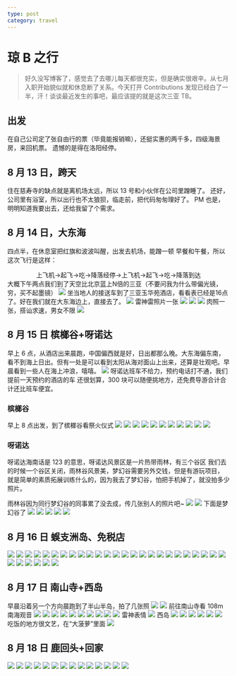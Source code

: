 ```yaml
---
type: post
category: travel
---
```


# 琼 B 之行

> 好久没写博客了，感觉去了去哪儿每天都很充实，但是确实很艰辛。从七月入职开始貌似就和休息断了关系。今天打开 Contributions 发现已经白了一半，汗！谈谈最近发生的事吧，最应该提的就是这次三亚 TB。

## 出发

在自己公司定了张自由行的票（毕竟能报销嘛），还挺实惠的两千多，四级海景房，来回机票。
遗憾的是得在洛阳经停。

## 8 月 13 日，跨天

住在慈寿寺的缺点就是离机场太远，所以 13 号和小伙伴在公司里蹭睡了。
还好，公司里有浴室，所以出行也不太狼狈，临走前，把代码匆匆理好了。
PM 也是，明明知道我要出去，还给我留了个需求。

## 8 月 14 日，大东海

四点半，在休息室把红旗和波波叫醒，出发去机场，能蹭一顿
早餐和午餐，所以这次飞行是这样：

<center>上飞机->起飞->吃->降落经停->上飞机->起飞->吃->降落到达</center>
大概下午两点我们到了天空比北京蓝上N倍的三亚（不要问我为什么带偏光镜，穷，买不起墨镜）
<img src="http://ww3.sinaimg.cn/mw690/89d0a2e1gw1evcern5sufj21kw16rnkw.jpg">
坐当地人的接送车到了三亚玉华苑酒店，看看表已经是16点了。好在我们就在大东海边上，直接去了。
<img src="http://ww4.sinaimg.cn/mw690/89d0a2e1gw1evcf18um67j21kw16r1kx.jpg">
雷神雷照片一张
<img src="http://ww1.sinaimg.cn/mw690/89d0a2e1gw1evcf19fnq0j21kw1644hk.jpg">
<img src="http://ww3.sinaimg.cn/mw690/89d0a2e1gw1evcjywfz7ej216o1kwdvc.jpg">
<img src="http://ww1.sinaimg.cn/mw690/89d0a2e1gw1evfz20ngz0j20xm0luq7a.jpg">
肉照一张，搭讪求速，男女不限
<img src="http://ww1.sinaimg.cn/mw690/89d0a2e1jw1ev9dnjxy3lj20m80bewfi.jpg">

## 8 月 15 日 槟榔谷+呀诺达

早上 6 点，从酒店出来晨跑，中国偏西就是好，日出都那么晚。大东海偏东南，看不到海上日出。但有一处是可以看到太阳从海对面山上出来，还算是壮观吧。早晨看到一些人在海上冲浪，嘻嘻。
<img src="http://ww3.sinaimg.cn/mw690/89d0a2e1gw1evcfapzum6j21kw164wrq.jpg">
呀诺达班车不给力，预约电话打不通，我们提前一天预约的酒店的车
还很划算，300 块可以随便挑地方，还免费导游合计合计还比班车便宜。

### 槟榔谷

早上 8 点出发，到了槟榔谷看祭火仪式
<img src="http://ww4.sinaimg.cn/mw690/89d0a2e1gw1evcfiea3ezj21kw16o1kx.jpg">
<img src="http://ww3.sinaimg.cn/mw690/89d0a2e1gw1evcfqx8p2oj21kw164npd.jpg">
<img src="http://ww4.sinaimg.cn/mw690/89d0a2e1gw1evcfqtrasej21kw164hdt.jpg">
<img src="http://ww4.sinaimg.cn/mw690/89d0a2e1gw1evcfqrrk73j21kw164khz.jpg">
<img src="http://ww1.sinaimg.cn/mw690/89d0a2e1gw1evcfqqnc9xj21kw1647wh.jpg">
<img src="http://ww4.sinaimg.cn/mw690/89d0a2e1gw1evcfqopqepj21kw1644oe.jpg">
<img src="http://ww4.sinaimg.cn/mw690/89d0a2e1gw1evcfqnff26j21kw164e81.jpg">
<img src="http://ww1.sinaimg.cn/mw690/89d0a2e1gw1evcfqsr7n3j21kw164tuy.jpg">
<img src="http://ww4.sinaimg.cn/mw690/89d0a2e1gw1evcfquzh6nj21kw164e81.jpg">
<img src="http://ww2.sinaimg.cn/mw690/89d0a2e1gw1evcfqphqwaj21kw16rx4m.jpg">
<img src="http://ww2.sinaimg.cn/mw690/89d0a2e1gw1evcfqw2me9j21kw16r1kx.jpg">

### 呀诺达

呀诺达海南话是 123 的意思，呀诺达风景区是一片热带雨林，有三个谷区
我们去的时候一个谷区关闭，雨林谷风景美，梦幻谷需要另外交钱，但是有游玩项目，
就是简单的素质拓展训练什么的，因为我去了梦幻谷，怕把手机掉了，就没拍多少照片。

雨林谷因为同行梦幻谷的同事累了没去成，传几张别人的照片吧~
<img src="http://ww1.sinaimg.cn/mw690/89d0a2e1gw1evcg1t9ed4j21kw16owy2.jpg">
<img src="http://ww4.sinaimg.cn/mw690/89d0a2e1gw1evcg5gubr2j21kw16oe2a.jpg">
下面是梦幻谷了
<img src="http://ww4.sinaimg.cn/mw690/89d0a2e1gw1evciasyo66j21kw16r1kx.jpg">
<img src="http://ww2.sinaimg.cn/mw690/89d0a2e1gw1evciau3umtj21kw164b29.jpg">
<img src="http://ww1.sinaimg.cn/mw690/89d0a2e1gw1evciaux9ipj21kw16rquv.jpg">
<img src="http://ww4.sinaimg.cn/mw690/89d0a2e1gw1evciaw32guj21kw164e81.jpg">
<img src="http://ww1.sinaimg.cn/mw690/89d0a2e1gw1evciax2m9yj21kw16r1kx.jpg">

## 8 月 16 日 蜈支洲岛、免税店

<img src="http://ww2.sinaimg.cn/mw690/89d0a2e1gw1evcihwz7mtj21kw164b29.jpg">
<img src="http://ww2.sinaimg.cn/mw690/89d0a2e1gw1evcihxyv8yj21kw1644qp.jpg">
<img src="http://ww1.sinaimg.cn/mw690/89d0a2e1gw1evcihyutj2j21kw164qjk.jpg">
<img src="http://ww3.sinaimg.cn/mw690/89d0a2e1gw1evcjp0vicbj216o1kw4mh.jpg">
<img src="http://ww1.sinaimg.cn/mw690/89d0a2e1gw1evcihzv7dyj21kw1641kj.jpg">
<img src="http://ww1.sinaimg.cn/mw690/89d0a2e1gw1evcii0onc7j21kw1641ki.jpg">
<img src="http://ww3.sinaimg.cn/mw690/89d0a2e1gw1evcii1so1jj21kw1641kx.jpg">
<img src="http://ww4.sinaimg.cn/mw690/89d0a2e1gw1evcii2opawj21kw164e5t.jpg">
<img src="http://ww1.sinaimg.cn/mw690/89d0a2e1gw1evcii3rkmqj21kw1644qp.jpg">
<img src="http://ww4.sinaimg.cn/mw690/89d0a2e1gw1evcii4rmgej21kw164e81.jpg">
<img src="http://ww1.sinaimg.cn/mw690/89d0a2e1gw1evcii5zyk0j21kw164nnb.jpg">
<img src="http://ww2.sinaimg.cn/mw690/89d0a2e1gw1evcii6wjstj21kw1644qp.jpg">
<img src="http://ww4.sinaimg.cn/mw690/89d0a2e1gw1evcii7wp8tj21kw1647w7.jpg">
<img src="http://ww3.sinaimg.cn/mw690/89d0a2e1gw1evcii8q7hpj21kw16r1gw.jpg">
<img src="http://ww2.sinaimg.cn/mw690/89d0a2e1gw1evcii9mvnpj21kw16r7v8.jpg">
<img src="http://ww4.sinaimg.cn/mw690/89d0a2e1gw1evcj4khbq2j21kw16odyz.jpg">
<img src="http://ww3.sinaimg.cn/mw690/89d0a2e1gw1evcjp1tgs2j21kw16o7wh.jpg">
<img src="http://ww2.sinaimg.cn/mw690/89d0a2e1gw1evcjp3gtqvj21kw16o4qp.jpg">
<img src="http://ww3.sinaimg.cn/mw690/89d0a2e1gw1evcj4lci55j21kw16rnop.jpg">
<img src="http://ww4.sinaimg.cn/mw690/89d0a2e1gw1evcj4m8ehij21kw1641if.jpg">
<img src="http://ww1.sinaimg.cn/mw690/89d0a2e1gw1evcj4n42sij21kw164hd3.jpg">
<img src="http://ww2.sinaimg.cn/mw690/89d0a2e1gw1evcj4o4h30j21kw16rnks.jpg">
<img src="http://ww4.sinaimg.cn/mw690/89d0a2e1gw1evcj4oyx9aj21kw16rnoy.jpg">
<img src="http://ww1.sinaimg.cn/mw690/89d0a2e1gw1evcj4pzqlej21kw1641jj.jpg">
<img src="http://ww1.sinaimg.cn/mw690/89d0a2e1gw1evcj4r8fftj21kw164e81.jpg">
<img src="http://ww1.sinaimg.cn/mw690/89d0a2e1gw1evcj4s60vaj21hs1zkkjl.jpg">
<img src="http://ww3.sinaimg.cn/mw690/89d0a2e1gw1evcj4t3nmfj21kw1644lw.jpg">
<img src="http://ww1.sinaimg.cn/mw690/89d0a2e1gw1evcj4vkj88j21kw24thdu.jpg">
<img src="http://ww1.sinaimg.cn/mw690/89d0a2e1gw1evcj4wt0y1j21kw1641kx.jpg">
<img src="http://ww1.sinaimg.cn/mw690/89d0a2e1gw1evcj4xo4dej21kw1644mr.jpg">
<img src="http://ww1.sinaimg.cn/mw690/89d0a2e1gw1evcj4yg9yyj21kw1641gv.jpg">

## 8 月 17 日 南山寺+西岛

早晨沿着另一个方向晨跑到了半山半岛，拍了几张照
<img src="http://ww2.sinaimg.cn/mw690/89d0a2e1gw1evcjh38uadj21kw1647k3.jpg">
<img src="http://ww4.sinaimg.cn/mw690/89d0a2e1gw1evcjh41ozcj21kw164nk0.jpg">
前往南山寺看 108m 南海观音
<img src="http://ww4.sinaimg.cn/mw690/89d0a2e1gw1evcjkhx5rdj21kw16r1kx.jpg">
<img src="http://ww3.sinaimg.cn/mw690/89d0a2e1gw1evcjkitjocj21kw16r1kx.jpg">
<img src="http://ww4.sinaimg.cn/mw690/89d0a2e1gw1evcjkjq6s2j21kw16r7t0.jpg">
<img src="http://ww4.sinaimg.cn/mw690/89d0a2e1gw1evcjkkmz16j21kw164wvc.jpg">
<img src="http://ww4.sinaimg.cn/mw690/89d0a2e1gw1evcjscrohwj216o1kwwtq.jpg">
<img src="http://ww4.sinaimg.cn/mw690/89d0a2e1gw1evcjsdw6w5j21kw16oke4.jpg">
<img src="http://ww3.sinaimg.cn/mw690/89d0a2e1gw1evcjklrl7uj21hs1zkhdt.jpg">
<img src="http://ww3.sinaimg.cn/mw690/89d0a2e1gw1evcjkncdbcj21kw164e81.jpg">
<img src="http://ww1.sinaimg.cn/mw690/89d0a2e1gw1evcjko3ocmj21kw164tot.jpg">
<img src="http://ww3.sinaimg.cn/mw690/89d0a2e1gw1evcjkp0mnfj21kw1644qp.jpg">
雷神表情
<img src="http://ww1.sinaimg.cn/mw690/89d0a2e1gw1evcjv1o6cpj21kw16oayg.jpg">
西岛
<img src="http://ww3.sinaimg.cn/mw690/89d0a2e1gw1evcjys2g91j21kw164ayl.jpg">
<img src="http://ww4.sinaimg.cn/mw690/89d0a2e1gw1evcjyt2ctmj21kw16odxd.jpg">
<img src="http://ww1.sinaimg.cn/mw690/89d0a2e1gw1evcjyr7ej7j21kw16ondg.jpg">
<img src="http://ww3.sinaimg.cn/mw690/89d0a2e1gw1evcjyq48zoj21kw16odxw.jpg">
<img src="http://ww1.sinaimg.cn/mw690/89d0a2e1gw1evcjyu60stj21kw16o1kx.jpg">
<img src="http://ww1.sinaimg.cn/mw690/89d0a2e1gw1evcjyvjtx5j21kw16ob29.jpg">
吃饭的地方很文艺，在“大菠萝”里面
<img src="http://ww2.sinaimg.cn/mw690/89d0a2e1gw1evckuql1trj20qb0zkq4q.jpg">

## 8 月 18 日 鹿回头+回家

<img src="http://ww1.sinaimg.cn/mw690/89d0a2e1gw1evckuq2z05j20zk0qb78c.jpg">
<img src="http://ww1.sinaimg.cn/mw690/89d0a2e1gw1evckupdrb5j20zk0qbjvn.jpg">
<img src="http://ww1.sinaimg.cn/mw690/89d0a2e1gw1evckuow553j20zk0qbmyn.jpg">
<img src="http://ww3.sinaimg.cn/mw690/89d0a2e1gw1evcku41j12j20zk0qbadt.jpg">
<img src="http://ww2.sinaimg.cn/mw690/89d0a2e1gw1evcku3im4pj20zk0qpacm.jpg">
<img src="http://ww4.sinaimg.cn/mw690/89d0a2e1gw1evcku2rrm0j20zk0qbjtu.jpg">
<img src="http://ww2.sinaimg.cn/mw690/89d0a2e1gw1evcku20kz1j20zk0ptgq4.jpg">
<img src="http://ww3.sinaimg.cn/mw690/89d0a2e1gw1evcku1clb2j20zk0qbteu.jpg">
<img src="http://ww1.sinaimg.cn/mw690/89d0a2e1gw1evcku0qo9vj20zk0qbjx8.jpg">
<img src="http://ww1.sinaimg.cn/mw690/89d0a2e1gw1evcku04nz7j20zk0qbjuv.jpg">
<img src="http://ww1.sinaimg.cn/mw690/89d0a2e1gw1evcktzc7dgj20zk0a2tc8.jpg">
<img src="http://ww2.sinaimg.cn/mw690/89d0a2e1gw1evcktyvt3wj20zk0qbmzm.jpg">
<img src="http://ww4.sinaimg.cn/mw690/89d0a2e1gw1evcktx63crj20qn0hsq4r.jpg">
<img src="http://ww4.sinaimg.cn/mw690/89d0a2e1gw1evcktwkzutj20qn0hs761.jpg">
